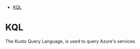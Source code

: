 <!--ts-->
   * [KQL](#kql)

<!-- Added by: gil_diy, at: Thu 20 Oct 2022 16:29:56 IDT -->

<!--te-->

# KQL 

The Kusto Query Language, is used to query Azure's services

## 

